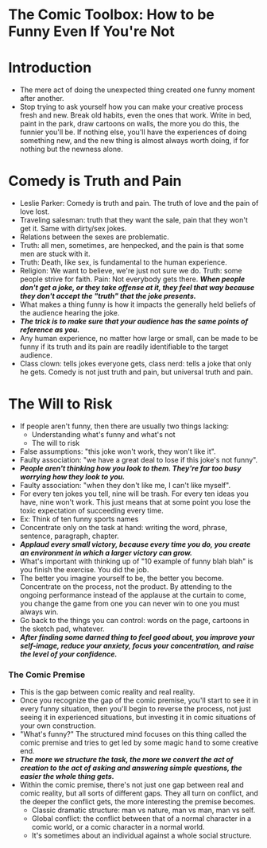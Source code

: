 # The Comic Toolbox: How to be Funny Even If You're Not

# Introduction

- The mere act of doing the unexpected thing created one funny moment after another.
- Stop trying to ask yourself how you can make your creative process fresh and new. Break old habits, even the ones that work. Write in bed, paint in the park, draw cartoons on walls, the more you do this, the funnier you'll be. If nothing else, you'll have the experiences of doing something new, and the new thing is almost always worth doing, if for nothing but the newness alone.

# Comedy is Truth and Pain

- Leslie Parker: Comedy is truth and pain. The truth of love and the pain of love lost.
- Traveling salesman: truth that they want the sale, pain that they won't get it. Same with dirty/sex jokes.
- Relations between the sexes are problematic.
- Truth: all men, sometimes, are henpecked, and the pain is that some men are stuck with it.
- Truth: Death, like sex, is fundamental to the human experience.
- Religion: We want to believe, we're just not sure we do. Truth: some people strive for faith. Pain: Not everybody gets there. ***When people don't get a joke, or they take offense at it, they feel that way because they don't accept the "truth" that the joke presents.***
- What makes a thing funny is how it impacts the generally held beliefs of the audience hearing the joke.
- ***The trick is to make sure that your audience has the same points of reference as you.***
- Any human experience, no matter how large or small, can be made to be funny if its truth and its pain are readily identifiable to the target audience.
- Class clown: tells jokes everyone gets, class nerd: tells a joke that only he gets. Comedy is not just truth and pain, but universal truth and pain.

# The Will to Risk

- If people aren't funny, then there are usually two things lacking:
  - Understanding what's funny and what's not
  - The will to risk
- False assumptions: "this joke won't work, they won't like it".
- Faulty association: "we have a great deal to lose if this joke's not funny".
- ***People aren't thinking how you look to them. They're far too busy worrying how they look to you.***
- Faulty association: "when they don't like me, I can't like myself".
- For every ten jokes you tell, nine will be trash. For every ten ideas you have, nine won't work. This just means that at some point you lose the toxic expectation of succeeding every time.
- Ex: Think of ten funny sports names
- Concentrate only on the task at hand: writing the word, phrase, sentence, paragraph, chapter.
- ***Applaud every small victory, because every time you do, you create an environment in which a larger victory can grow.***
- What's important with thinking up of "10 example of funny blah blah" is you finish the exercise. You did the job.
- The better you imagine yourself to be, the better you become. Concentrate on the process, not the product. By attending to the ongoing performance instead of the applause at the curtain to come, you change the game from one you can never win to one you must always win.
- Go back to the things you can control: words on the page, cartoons in the sketch pad, whatever.
- ***After finding some darned thing to feel good about, you improve your self-image, reduce your anxiety, focus your concentration, and raise the level of your confidence.***

### The Comic Premise

- This is the gap between comic reality and real reality.
- Once you recognize the gap of the comic premise, you'll start to see it in every funny situation, then you'll begin to reverse the process, not just seeing it in experienced situations, but investing it in comic situations of your own construction.
- "What's funny?" The structured mind focuses on this thing called the comic premise and tries to get led by some magic hand to some creative end.
- ***The more we structure the task, the more we convert the act of creation to the act of asking and answering simple questions, the easier the whole thing gets.***
- Within the comic premise, there's not just one gap between real and comic reality, but all sorts of different gaps. They all turn on conflict, and the deeper the conflict gets, the more interesting the premise becomes.
  - Classic dramatic structure: man vs nature, man vs man, man vs self.
  - Global conflict: the conflict between that of a normal character in a comic world, or a comic character in a normal world.
  - It's sometimes about an individual against a whole social structure.
